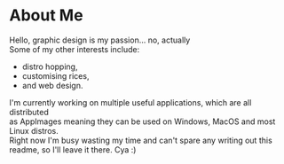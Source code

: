 # About Me
Hello, graphic design is my passion... no, actually  
Some of my other interests include:  
  - distro hopping,  
  - customising rices,  
  - and web design.  
    
I'm currently working on multiple useful applications, which are all distributed  
as AppImages meaning they can be used on Windows, MacOS and most Linux distros.  
Right now I'm busy wasting my time and can't spare any writing out this readme, so I'll leave it there. Cya :)
